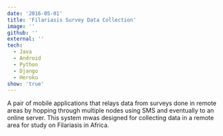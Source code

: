 ```yaml
---
date: '2016-05-01'
title: 'Filariasis Survey Data Collection'
image: ''
github: ''
external: ''
tech:
  - Java
  - Android
  - Python
  - Django
  - Heroku
show: 'true'
---
```


A pair of mobile applications that relays data from surveys done in remote areas by hopping through multiple nodes using SMS and eventually to an online server. This system mwas designed for collecting data in a remote area for study on Filariasis in Africa.
